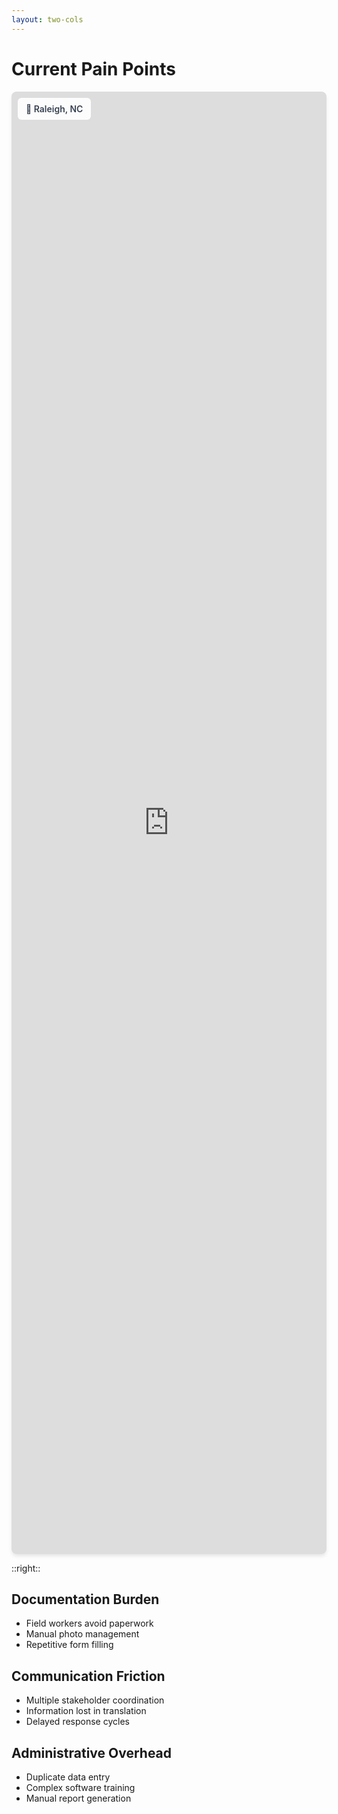 ```yaml
---
layout: two-cols
---
```


# Current Pain Points

<div class="map-container">
  <iframe 
    src="https://app.powerbi.com/view?r=eyJrIjoiYjE1OTJkMjItZDFkZi00YjhjLTkwN2MtODU1N2ZmNDE5OTEyIiwidCI6ImJmNDlkMzdjLTE0YWQtNDU0MS1iNDA1LTQxOWZlM2Q1NjYzYSJ9"
    class="interactive-map"
    frameborder="0"
    scrolling="no"
    marginheight="0"
    marginwidth="0"
    loading="lazy"
    title="Chicago Property Management Area"
  >
  </iframe>
  <div class="map-overlay">
    <div class="location-marker">📍 Raleigh, NC</div>
  </div>
</div>

<style scoped>
.map-container {
  position: relative;
  width: 100%;
  height: 60%;
  border-radius: 8px;
  overflow: hidden;
  box-shadow: 0 4px 6px -1px rgba(0, 0, 0, 0.1);
}

.interactive-map {
  width: 100%;
  height: 100%;
  border: none;
  transition: filter 0.3s ease;
}

.map-container:hover .interactive-map {
  filter: brightness(1.1);
}

.map-overlay {
  position: absolute;
  top: 10px;
  left: 10px;
  background: rgba(255, 255, 255, 0.9);
  padding: 8px 12px;
  border-radius: 6px;
  font-size: 14px;
  font-weight: 600;
  color: #374151;
  backdrop-filter: blur(4px);
  border: 1px solid rgba(255, 255, 255, 0.2);
}

.location-marker {
  display: flex;
  align-items: center;
  gap: 4px;
}
</style>

::right::

<div class="space-y-6" v-click>

## Documentation Burden
- Field workers avoid paperwork
- Manual photo management
- Repetitive form filling

</div>

<div class="space-y-6" v-click>

## Communication Friction
- Multiple stakeholder coordination
- Information lost in translation
- Delayed response cycles

</div>

<div class="space-y-6" v-click>

## Administrative Overhead
- Duplicate data entry
- Complex software training
- Manual report generation

</div>



